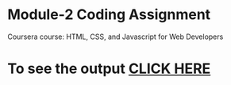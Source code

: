 

# Module-2 Coding Assignment

Coursera course: HTML, CSS, and Javascript for Web Developers

# To see the output [CLICK HERE](http://www.shubhamcoursera.com/index.html)

